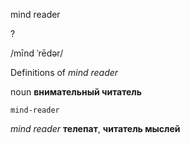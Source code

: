 mind reader

?

/mīnd ˈrēdər/

Definitions of _mind reader_

noun
**внимательный читатель**

    mind-reader

_mind reader_
**телепат**, **читатель мыслей**